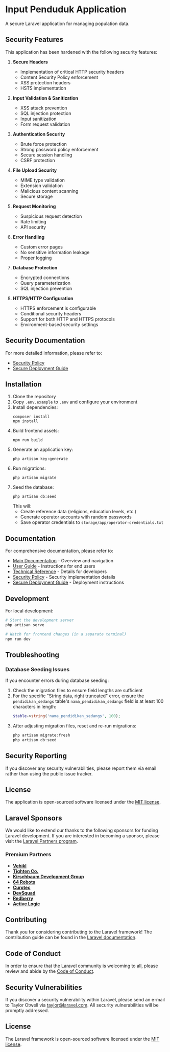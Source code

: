 # Input Penduduk Application

A secure Laravel application for managing population data.

## Security Features

This application has been hardened with the following security features:

1. **Secure Headers**
   - Implementation of critical HTTP security headers
   - Content Security Policy enforcement
   - XSS protection headers
   - HSTS implementation

2. **Input Validation & Sanitization**
   - XSS attack prevention
   - SQL injection protection
   - Input sanitization
   - Form request validation

3. **Authentication Security**
   - Brute force protection
   - Strong password policy enforcement
   - Secure session handling
   - CSRF protection

4. **File Upload Security**
   - MIME type validation
   - Extension validation
   - Malicious content scanning
   - Secure storage

5. **Request Monitoring**
   - Suspicious request detection
   - Rate limiting
   - API security

6. **Error Handling**
   - Custom error pages
   - No sensitive information leakage
   - Proper logging

7. **Database Protection**
   - Encrypted connections
   - Query parameterization
   - SQL injection prevention

8. **HTTPS/HTTP Configuration**
   - HTTPS enforcement is configurable
   - Conditional security headers
   - Support for both HTTP and HTTPS protocols
   - Environment-based security settings

## Security Documentation

For more detailed information, please refer to:

- [Security Policy](./SECURITY_POLICY.md)
- [Secure Deployment Guide](./SECURE_DEPLOYMENT_GUIDE.md)

## Installation

1. Clone the repository
2. Copy `.env.example` to `.env` and configure your environment
3. Install dependencies:
   ```
   composer install
   npm install
   ```
4. Build frontend assets:
   ```
   npm run build
   ```
5. Generate an application key:
   ```
   php artisan key:generate
   ```
6. Run migrations:
   ```
   php artisan migrate
   ```
7. Seed the database:
   ```
   php artisan db:seed
   ```
   This will:
   - Create reference data (religions, education levels, etc.)
   - Generate operator accounts with random passwords
   - Save operator credentials to `storage/app/operator-credentials.txt`

## Documentation

For comprehensive documentation, please refer to:

- [Main Documentation](./DOCUMENTATION.md) - Overview and navigation
- [User Guide](./USER_GUIDE.md) - Instructions for end users
- [Technical Reference](./TECHNICAL_REFERENCE.md) - Details for developers
- [Security Policy](./SECURITY_POLICY.md) - Security implementation details
- [Secure Deployment Guide](./SECURE_DEPLOYMENT_GUIDE.md) - Deployment instructions

## Development

For local development:

```powershell
# Start the development server
php artisan serve

# Watch for frontend changes (in a separate terminal)
npm run dev
```

## Troubleshooting

### Database Seeding Issues

If you encounter errors during database seeding:

1. Check the migration files to ensure field lengths are sufficient
2. For the specific "String data, right truncated" error, ensure the `pendidikan_sedangs` table's `nama_pendidikan_sedangs` field is at least 100 characters in length:
   ```php
   $table->string('nama_pendidikan_sedangs', 100);
   ```
3. After adjusting migration files, reset and re-run migrations:
   ```powershell
   php artisan migrate:fresh
   php artisan db:seed
   ```

## Security Reporting

If you discover any security vulnerabilities, please report them via email rather than using the public issue tracker.

## License

The application is open-sourced software licensed under the [MIT license](https://opensource.org/licenses/MIT).

## Laravel Sponsors

We would like to extend our thanks to the following sponsors for funding Laravel development. If you are interested in becoming a sponsor, please visit the [Laravel Partners program](https://partners.laravel.com).

### Premium Partners

- **[Vehikl](https://vehikl.com)**
- **[Tighten Co.](https://tighten.co)**
- **[Kirschbaum Development Group](https://kirschbaumdevelopment.com)**
- **[64 Robots](https://64robots.com)**
- **[Curotec](https://www.curotec.com/services/technologies/laravel)**
- **[DevSquad](https://devsquad.com/hire-laravel-developers)**
- **[Redberry](https://redberry.international/laravel-development)**
- **[Active Logic](https://activelogic.com)**

## Contributing

Thank you for considering contributing to the Laravel framework! The contribution guide can be found in the [Laravel documentation](https://laravel.com/docs/contributions).

## Code of Conduct

In order to ensure that the Laravel community is welcoming to all, please review and abide by the [Code of Conduct](https://laravel.com/docs/contributions#code-of-conduct).

## Security Vulnerabilities

If you discover a security vulnerability within Laravel, please send an e-mail to Taylor Otwell via [taylor@laravel.com](mailto:taylor@laravel.com). All security vulnerabilities will be promptly addressed.

## License

The Laravel framework is open-sourced software licensed under the [MIT license](https://opensource.org/licenses/MIT).
